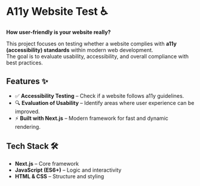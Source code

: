 # A11y Website Test ♿

**How user-friendly is your website really?**  

This project focuses on testing whether a website complies with **a11y (accessibility) standards** within modern web development.  
The goal is to evaluate usability, accessibility, and overall compliance with best practices.  

## Features ✨
- ✅ **Accessibility Testing** – Check if a website follows a11y guidelines.  
- 🔍 **Evaluation of Usability** – Identify areas where user experience can be improved.  
- ⚡ **Built with Next.js** – Modern framework for fast and dynamic rendering.  

## Tech Stack 🛠️
- **Next.js** – Core framework  
- **JavaScript (ES6+)** – Logic and interactivity  
- **HTML & CSS** – Structure and styling  
